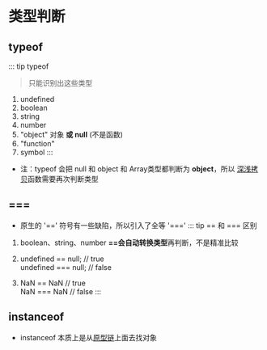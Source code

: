 # 类型判断

## typeof
::: tip typeof
> 只能识别出这些类型  
1. undefined
2. boolean
3. string
4. number
5. "object" 对象  **或 null**  (不是函数)
6. "function"
7. symbol
:::
* 注：typeof 会把 null 和 object 和 Array类型都判断为 **object**，所以 [深浅拷贝](../sourcecode/#深浅拷贝)函数需要再次判断类型
## ===
* 原生的 '==' 符号有一些缺陷，所以引入了全等 '==='
::: tip == 和 === 区别
1. boolean、string、number **==会自动转换类型**再判断，不是精准比较

2. undefined == null; // true  
undefined === null; // false

3. NaN == NaN // true  
NaN === NaN // false
::: 

## instanceof
* instanceof 本质上是从[原型链](./object.html#原型链)上面去找对象